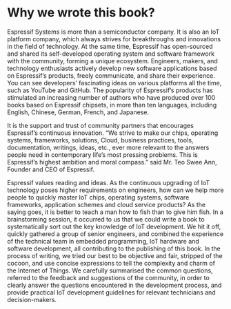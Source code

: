 # Why we wrote this book?

Espressif Systems is more than a semiconductor company. It is also an IoT platform company, which always strives for breakthroughs and innovations in the field of technology. At the same time, Espressif has open-sourced and shared its self-developed operating system and software framework with the community, forming a unique ecosystem. Engineers, makers, and technology enthusiasts actively develop new software applications based on Espressif’s products, freely communicate, and share their experience. You can see developers’ fascinating ideas on various platforms all the time, such as YouTube and GitHub. The popularity of Espressif’s products has stimulated an increasing number of authors who have produced over 100 books based on Espressif chipsets, in more than ten languages, including English, Chinese, German, French, and Japanese.

It is the support and trust of community partners that encourages Espressif’s continuous innovation. “We strive to make our chips, operating systems, frameworks, solutions, Cloud, business practices, tools, documentation, writings, ideas, etc., ever more relevant to the answers people need in contemporary life’s most pressing problems. This is Espressif’s highest ambition and moral compass.” said Mr. Teo Swee Ann, Founder and CEO of Espressif.

Espressif values reading and ideas. As the continuous upgrading of IoT technology poses higher requirements on engineers, how can we help more people to quickly master IoT chips, operating systems, software frameworks, application schemes and cloud service products? As the saying goes, it is better to teach a man how to fish than to give him fish. In a brainstorming session, it occurred to us that we could write a book to systematically sort out the key knowledge of IoT development. We hit it off, quickly gathered a group of senior engineers, and combined the experience of the technical team in embedded programming, IoT hardware and software development, all contributing to the publishing of this book. In the process of writing, we tried our best to be objective and fair, stripped of the cocoon, and use concise expressions to tell the complexity and charm of the Internet of Things. We carefully summarised the common questions, referred to the feedback and suggestions of the community, in order to clearly answer the questions encountered in the development process, and provide practical IoT development guidelines for relevant technicians and decision-makers.
